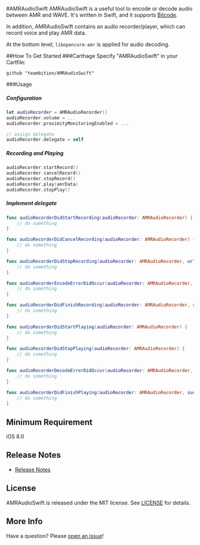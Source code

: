#AMRAudioSwift
AMRAudioSwift is a useful tool to encode or decode audio between AMR and WAVE. It's written in Swift, and it supports [Bitcode](https://developer.apple.com/library/prerelease/ios/documentation/IDEs/Conceptual/AppDistributionGuide/AppThinning/AppThinning.html#//apple_ref/doc/uid/TP40012582-CH35-SW3).

In addition, AMRAudioSwift contains an audio recorder/player, which can record voice and play AMR data.

At the bottom level,  ```libopencore-amr``` is applied for audio decoding.

##How To Get Started
###Carthage
Specify "AMRAudioSwift" in your Cartfile:
```ogdl 
github "teambition/AMRAudioSwift"
```

###Usage
#####  Configuration
```swift
let audioRecorder = AMRAudioRecorder()
audioRecorder.volume = ...
audioRecorder.proximityMonitoringEnabled = ...

// assign delegate
audioRecorder.delegate = self
```

##### Recording and Playing
```swift
audioRecorder.startRecord()
audioRecorder.cancelRecord()
audioRecorder.stopRecord()
audioRecorder.play(amrData)
audioRecorder.stopPlay()
```

#####  Implement delegate
```swift
func audioRecorderDidStartRecording(audioRecorder: AMRAudioRecorder) {
    // do something
}

func audioRecorderDidCancelRecording(audioRecorder: AMRAudioRecorder) {
    // do something
}

func audioRecorderDidStopRecording(audioRecorder: AMRAudioRecorder, url: NSURL?) {
    // do something
}

func audioRecorderEncodeErrorDidOccur(audioRecorder: AMRAudioRecorder, error: NSError?) {
    // do something
}

func audioRecorderDidFinishRecording(audioRecorder: AMRAudioRecorder, successfully flag: Bool) {
    // do something
}

func audioRecorderDidStartPlaying(audioRecorder: AMRAudioRecorder) {
    // do something
}

func audioRecorderDidStopPlaying(audioRecorder: AMRAudioRecorder) {
    // do something
}

func audioRecorderDecodeErrorDidOccur(audioRecorder: AMRAudioRecorder, error: NSError?) {
    // do something
}

func audioRecorderDidFinishPlaying(audioRecorder: AMRAudioRecorder, successfully flag: Bool) {
    // do something
}
```

## Minimum Requirement
iOS 8.0

## Release Notes
* [Release Notes](https://github.com/teambition/AMRAudioSwift/releases)

## License
AMRAudioSwift is released under the MIT license. See [LICENSE](https://github.com/teambition/AMRAudioSwift/blob/master/LICENSE.md) for details.

## More Info
Have a question? Please [open an issue](https://github.com/teambition/AMRAudioSwift/issues/new)!
